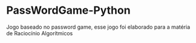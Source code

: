 # PassWordGame-Python
Jogo baseado no password game, esse jogo foi elaborado para a matéria de Raciocínio Algorítmicos  
